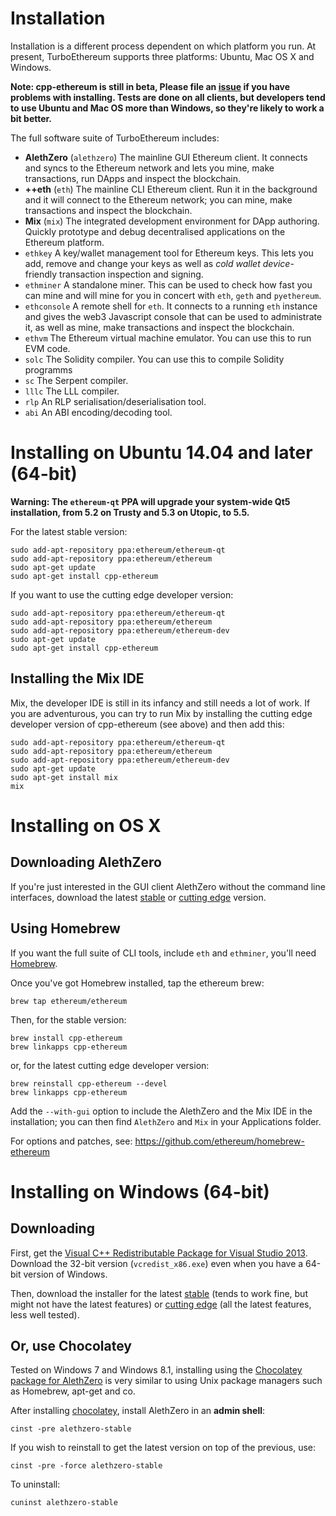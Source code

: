# Installation

Installation is a different process dependent on which platform you run. At present, TurboEthereum supports three platforms: Ubuntu, Mac OS X and Windows.

**Note: cpp-ethereum is still in beta, Please file an [issue](https://github.com/ethereum/cpp-ethereum/issues) if you have problems with installing. Tests are done on all clients, but developers tend to use Ubuntu and Mac OS more than Windows, so they're likely to work a bit better.**

The full software suite of TurboEthereum includes:

- **AlethZero** (`alethzero`) The mainline GUI Ethereum client. It connects and syncs to the Ethereum network and lets you mine, make transactions, run DApps and inspect the blockchain.
- **++eth** (`eth`) The mainline CLI Ethereum client. Run it in the background and it will connect to the Ethereum network; you can mine, make transactions and inspect the blockchain.
- **Mix** (`mix`) The integrated development environment for DApp authoring. Quickly prototype and debug decentralised applications on the Ethereum platform.
- `ethkey` A key/wallet management tool for Ethereum keys. This lets you add, remove and change your keys as well as *cold wallet device*-friendly transaction inspection and signing.
- `ethminer` A standalone miner. This can be used to check how fast you can mine and will mine for you in concert with `eth`, `geth` and `pyethereum`.
- `ethconsole` A remote shell for `eth`. It connects to a running `eth` instance and gives the web3 Javascript console that can be used to administrate it, as well as mine, make transactions and inspect the blockchain.
- `ethvm` The Ethereum virtual machine emulator. You can use this to run EVM code.
- `solc` The Solidity compiler. You can use this to compile Solidity programms
- `sc` The Serpent compiler.
- `lllc` The LLL compiler.
- `rlp` An RLP serialisation/deserialisation tool.
- `abi` An ABI encoding/decoding tool.

# Installing on Ubuntu 14.04 and later (64-bit)

**Warning: The `ethereum-qt` PPA will upgrade your system-wide Qt5 installation, from 5.2 on Trusty and 5.3 on Utopic, to 5.5.**

For the latest stable version:
```
sudo add-apt-repository ppa:ethereum/ethereum-qt
sudo add-apt-repository ppa:ethereum/ethereum
sudo apt-get update
sudo apt-get install cpp-ethereum
```

If you want to use the cutting edge developer version:
```
sudo add-apt-repository ppa:ethereum/ethereum-qt
sudo add-apt-repository ppa:ethereum/ethereum
sudo add-apt-repository ppa:ethereum/ethereum-dev
sudo apt-get update
sudo apt-get install cpp-ethereum
```

## Installing the Mix IDE

Mix, the developer IDE is still in its infancy and still needs a lot of work. If you are adventurous, you can try to run Mix by installing the cutting edge developer version of cpp-ethereum (see above) and then add this:

```
sudo add-apt-repository ppa:ethereum/ethereum-qt
sudo add-apt-repository ppa:ethereum/ethereum
sudo add-apt-repository ppa:ethereum/ethereum-dev
sudo apt-get update
sudo apt-get install mix
mix
```

<!--
## Installing an Ethereum node server

To run a node server on Ubuntu, run:

```
wget http://opensecrecy.com/setupeth.sh && source ./setupeth.sh BRANCH NODE_IP NODE_NAME && rm -f setupeth.sh && reboot
```

- `BRANCH` should be substituted for either `master` or `develop`, depending on whether you want a stable or bleeding-edge version.
- `NODE_IP` should be substituted for the 4-digit, dot-deliminated IP address of the node. For example `1.2.3.4` or `192.168.1.69`.
- `NODE_NAME` should be substituted for the name of the node, quoted if it contains spaces. Avoid using symbols. e.g. `"Gavs Server Node"` or `Release_Node_1`.

Wait for it to reboot and you'll be running a node.
-->

# Installing on OS X

## Downloading AlethZero

If you're just interested in the GUI client AlethZero without the command line interfaces, download the latest [stable](https://build.ethdev.com/builds/OSX%20C%2B%2B%20master%20branch/AlethZero-OSX-latest.tar.bz2) or [cutting edge](https://build.ethdev.com/builds/OSX%20C%2B%2B%20GUI%20develop%20branch/AlethZero-OSX-latest.dmg) version.

## Using Homebrew

If you want the full suite of CLI tools, include `eth` and `ethminer`, you'll need [Homebrew](brew.sh). 

Once you've got Homebrew installed, tap the ethereum brew:
```
brew tap ethereum/ethereum
```

Then, for the stable version:
```
brew install cpp-ethereum
brew linkapps cpp-ethereum
```

or, for the latest cutting edge developer version:
```
brew reinstall cpp-ethereum --devel
brew linkapps cpp-ethereum
```

Add the `--with-gui` option to include the AlethZero and the Mix IDE in the installation; you can then find `AlethZero` and `Mix` in your Applications folder.

For options and patches, see: https://github.com/ethereum/homebrew-ethereum

# Installing on Windows (64-bit)

## Downloading

First, get the [Visual C++ Redistributable Package for Visual Studio 2013](http://www.microsoft.com/en-US/download/details.aspx?id=40784). Download the 32-bit version (`vcredist_x86.exe`) even when you have a 64-bit version of Windows.

Then, download the installer for the latest [stable](https://build.ethdev.com/builds/Windows%20C%2b%2b%20master%20branch/Ethereum%20%28%2B%2B%29-win64-latest.exe) (tends to work fine, but might not have the latest features) or [cutting edge](https://build.ethdev.com/builds/Windows%20C%2B%2B%20develop%20branch/Ethereum%20%28%2B%2B%29-win64-latest.exe) (all the latest features, less well tested).

## Or, use Chocolatey

Tested on Windows 7 and Windows 8.1, installing using the [Chocolatey package for AlethZero](https://github.com/chevdor/ethereum-chocolatey) is very similar to using Unix package managers such as Homebrew, apt-get and co.

After installing [chocolatey](http://chocolatey.org), install AlethZero in an **admin shell**:
```
cinst -pre alethzero-stable
```

If you wish to reinstall to get the latest version on top of the previous, use:
```
cinst -pre -force alethzero-stable
```

To uninstall:
```
cuninst alethzero-stable
```
